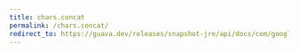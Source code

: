 ```yaml
---
title: chars.concat
permalink: /chars.concat/
redirect_to: https://guava.dev/releases/snapshot-jre/api/docs/com/google/common/primitives/Chars.html#concat-char:A...-
---
```

